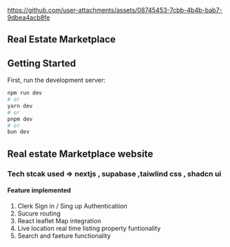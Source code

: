 

https://github.com/user-attachments/assets/08745453-7cbb-4b4b-bab7-9dbea4acb8fe

## Real Estate Marketplace


## Getting Started

First, run the development server:

```bash
npm run dev
# or
yarn dev
# or
pnpm dev
# or
bun dev
```

## Real estate Marketplace website 
### Tech stcak used => nextjs , supabase  ,taiwlind css , shadcn ui 

#### Feature implemented 

1) Clerk Sign in / Sing up Authenticatiion
2) Sucure routing
3) React leaflet Map integration
4) Live location real time listing property funtionality
5) Search and faeture functionality
   

